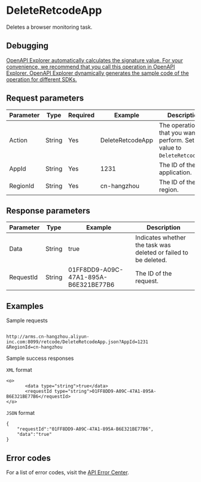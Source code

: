 # DeleteRetcodeApp

Deletes a browser monitoring task.

## Debugging

[OpenAPI Explorer automatically calculates the signature value. For your convenience, we recommend that you call this operation in OpenAPI Explorer. OpenAPI Explorer dynamically generates the sample code of the operation for different SDKs.](https://api.aliyun.com/#product=ARMS&api=DeleteRetcodeApp&type=RPC&version=2019-08-08)

## Request parameters

|Parameter|Type|Required|Example|Description|
|---------|----|--------|-------|-----------|
|Action|String|Yes|DeleteRetcodeApp|The operation that you want to perform. Set the value to `DeleteRetcodeApp`. |
|AppId|String|Yes|1231|The ID of the application. |
|RegionId|String|Yes|cn-hangzhou|The ID of the region. |

## Response parameters

|Parameter|Type|Example|Description|
|---------|----|-------|-----------|
|Data|String|true|Indicates whether the task was deleted or failed to be deleted. |
|RequestId|String|01FF8DD9-A09C-47A1-895A-B6E321BE77B6|The ID of the request. |

## Examples

Sample requests

```

http://arms.cn-hangzhou.aliyun-inc.com:8099/retcode/DeleteRetcodeApp.json?AppId=1231
&RegionId=cn-hangzhou

```

Sample success responses

`XML` format

```
<o>
       <data type="string">true</data>
       <requestId type="string">01FF8DD9-A09C-47A1-895A-B6E321BE77B6</requestId>
</o>
```

`JSON` format

```
{
	"requestId":"01FF8DD9-A09C-47A1-895A-B6E321BE77B6",
	"data":"true"
}
```

## Error codes

For a list of error codes, visit the [API Error Center](https://error-center.alibabacloud.com/status/product/ARMS).

